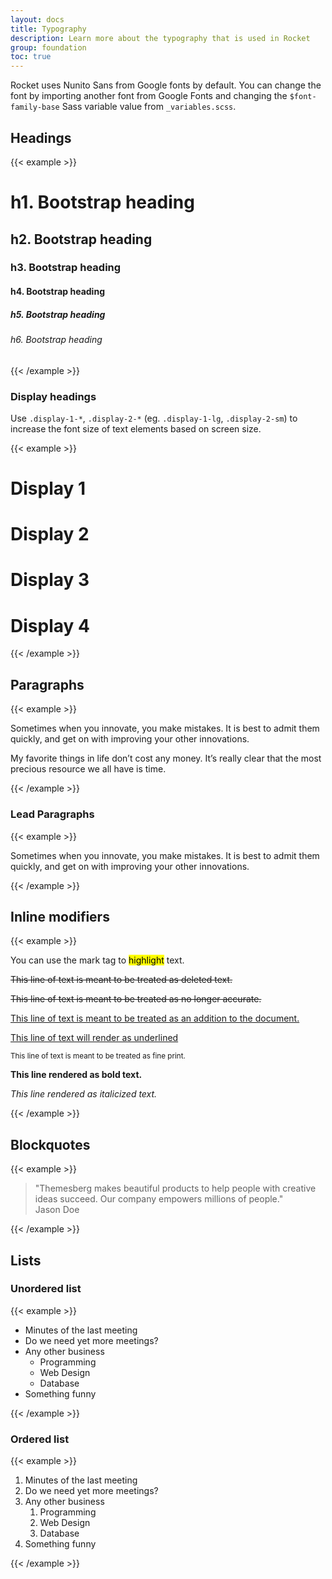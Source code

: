 ```yaml
---
layout: docs
title: Typography
description: Learn more about the typography that is used in Rocket
group: foundation
toc: true
---
```


Rocket uses Nunito Sans from Google fonts by default. You can change the font by importing another font from Google Fonts and changing the `$font-family-base` Sass variable value from `_variables.scss`.

## Headings

{{< example >}}
<h1>h1. Bootstrap heading</h1>
<h2>h2. Bootstrap heading</h2>
<h3>h3. Bootstrap heading</h3>
<h4>h4. Bootstrap heading</h4>
<h5>h5. Bootstrap heading</h5>
<h6>h6. Bootstrap heading</h6>
{{< /example >}}

### Display headings

Use `.display-1-*`, `.display-2-*` (eg. `.display-1-lg`, `.display-2-sm`) to increase the font size of text elements based on screen size.

{{< example >}}
<h1 class="display-1">Display 1</h1>
<h1 class="display-2">Display 2</h1>
<h1 class="display-3">Display 3</h1>
<h1 class="display-4">Display 4</h1>
{{< /example >}}

## Paragraphs

{{< example >}}
<p>Sometimes when you innovate, you make mistakes. It is best to admit them quickly, and get on with improving your other innovations.</p>
<p>My favorite things in life don’t cost any money. It’s really clear that the most precious resource we all have is time.</p>
{{< /example >}}

### Lead Paragraphs

{{< example >}}
<p class="lead">Sometimes when you innovate, you make mistakes. It is best to admit them quickly, and get on with improving your other innovations.</p>
{{< /example >}}

## Inline modifiers

{{< example >}}
<p>You can use the mark tag to <mark>highlight</mark> text.</p>
<p><del>This line of text is meant to be treated as deleted text.</del></p>
<p><s>This line of text is meant to be treated as no longer accurate.</s></p>
<p><ins>This line of text is meant to be treated as an addition to the document.</ins></p>
<p><u>This line of text will render as underlined</u></p>
<p><small>This line of text is meant to be treated as fine print.</small></p>
<p><strong>This line rendered as bold text.</strong></p>
<p><em>This line rendered as italicized text.</em></p>
{{< /example >}}

## Blockquotes

{{< example >}}
<blockquote class="blockquote text-center">
    "Themesberg makes beautiful products to help people with creative ideas succeed. Our company empowers millions of people."
<footer class="blockquote-footer mt-3 text-primary">Jason Doe</footer>
</blockquote>
{{< /example >}}

## Lists

### Unordered list

{{< example >}}
<ul>
    <li>Minutes of the last meeting</li>
    <li>Do we need yet more meetings?</li>
    <li>Any other business
        <ul>
            <li>Programming</li>
            <li>Web Design</li>
            <li>Database</li>
        </ul>
    </li>    
    <li>Something funny</li>
</ul>
{{< /example >}}

### Ordered list

{{< example >}}
<ol>
    <li>Minutes of the last meeting</li>
    <li>Do we need yet more meetings?</li>
    <li>Any other business
        <ol>
            <li>Programming</li>
            <li>Web Design</li>
            <li>Database</li>
        </ol>
    </li>    
    <li>Something funny</li>
</ol>
{{< /example >}}
